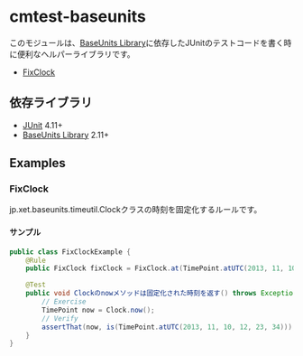 # cmtest-baseunits
このモジュールは、[BaseUnits Library](https://github.com/dai0304/baseunits/)に依存したJUnitのテストコードを書く時に便利なヘルパーライブラリです。

- [FixClock](#FixClock)

## 依存ライブラリ
- [JUnit](http://junit.org/) 4.11+
- [BaseUnits Library](https://github.com/dai0304/baseunits/) 2.11+

## Examples

### FixClock
jp.xet.baseunits.timeutil.Clockクラスの時刻を固定化するルールです。

#### サンプル
```java
public class FixClockExample {
    @Rule
    public FixClock fixClock = FixClock.at(TimePoint.atUTC(2013, 11, 10, 12, 23, 34));

    @Test
    public void Clockのnowメソッドは固定化された時刻を返す() throws Exception {
        // Exercise
        TimePoint now = Clock.now();
        // Verify
        assertThat(now, is(TimePoint.atUTC(2013, 11, 10, 12, 23, 34)));
    }
}
```
